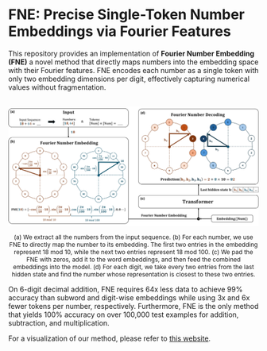# FNE: Precise Single-Token Number Embeddings via Fourier Features

This repository provides an implementation of **Fourier Number Embedding (FNE)** a novel method that directly maps numbers into the embedding space with their Fourier features. FNE encodes each number as a single token with only two embedding dimensions per digit, effectively capturing numerical values without fragmentation.

<br>

<img src="https://github.com/KevinZhoutianyi/FNE/blob/master/imgs/teaser.jpg" alt="FNE">

<p style="font-size: 12px; text-align: center;">
    (a) We extract all the numbers from the input sequence.  
    (b) For each number, we use FNE to directly map the number to its embedding. The first two entries in the embedding represent 18 mod 10, while the next two entries represent 18 mod 100.  
    (c) We pad the FNE with zeros, add it to the word embeddings, and then feed the combined embeddings into the model.  
    (d) For each digit, we take every two entries from the last hidden state and find the number whose representation is closest to these two entries.
</p>

On 6-digit decimal addition, FNE requires 64x less data to achieve 99\% accuracy than subword and digit-wise embeddings while using 3x and 6x fewer tokens per number, respectively. Furthermore, FNE is the only method that yields 100% accuracy on over 100,000 test examples for addition, subtraction, and multiplication.


For a visualization of our method, please refer to [this website](https://fouriernumber.github.io/).
